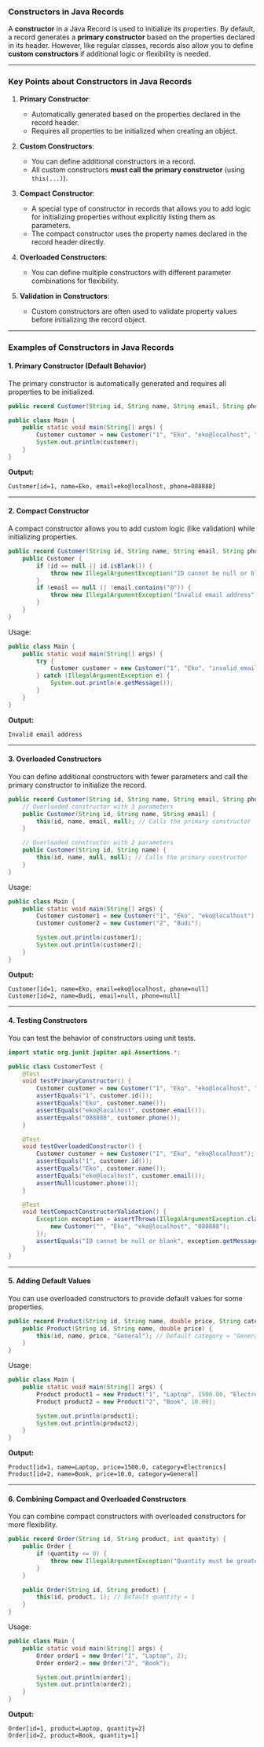 ### **Constructors in Java Records**

A **constructor** in a Java Record is used to initialize its properties. By default, a record generates a **primary constructor** based on the properties declared in its header. However, like regular classes, records also allow you to define **custom constructors** if additional logic or flexibility is needed.

---

### **Key Points about Constructors in Java Records**

1. **Primary Constructor**:
   - Automatically generated based on the properties declared in the record header.
   - Requires all properties to be initialized when creating an object.

2. **Custom Constructors**:
   - You can define additional constructors in a record.
   - All custom constructors **must call the primary constructor** (using `this(...)`).

3. **Compact Constructor**:
   - A special type of constructor in records that allows you to add logic for initializing properties without explicitly listing them as parameters.
   - The compact constructor uses the property names declared in the record header directly.

4. **Overloaded Constructors**:
   - You can define multiple constructors with different parameter combinations for flexibility.

5. **Validation in Constructors**:
   - Custom constructors are often used to validate property values before initializing the record object.

---

### **Examples of Constructors in Java Records**

#### **1. Primary Constructor (Default Behavior)**

The primary constructor is automatically generated and requires all properties to be initialized.

```java
public record Customer(String id, String name, String email, String phone) { }

public class Main {
    public static void main(String[] args) {
        Customer customer = new Customer("1", "Eko", "eko@localhost", "088888");
        System.out.println(customer);
    }
}
```

**Output:**
```
Customer[id=1, name=Eko, email=eko@localhost, phone=088888]
```

---

#### **2. Compact Constructor**

A compact constructor allows you to add custom logic (like validation) while initializing properties.

```java
public record Customer(String id, String name, String email, String phone) {
    public Customer {
        if (id == null || id.isBlank()) {
            throw new IllegalArgumentException("ID cannot be null or blank");
        }
        if (email == null || !email.contains("@")) {
            throw new IllegalArgumentException("Invalid email address");
        }
    }
}
```

Usage:

```java
public class Main {
    public static void main(String[] args) {
        try {
            Customer customer = new Customer("1", "Eko", "invalid_email", "088888");
        } catch (IllegalArgumentException e) {
            System.out.println(e.getMessage());
        }
    }
}
```

**Output:**
```
Invalid email address
```

---

#### **3. Overloaded Constructors**

You can define additional constructors with fewer parameters and call the primary constructor to initialize the record.

```java
public record Customer(String id, String name, String email, String phone) {
    // Overloaded constructor with 3 parameters
    public Customer(String id, String name, String email) {
        this(id, name, email, null); // Calls the primary constructor
    }

    // Overloaded constructor with 2 parameters
    public Customer(String id, String name) {
        this(id, name, null, null); // Calls the primary constructor
    }
}
```

Usage:

```java
public class Main {
    public static void main(String[] args) {
        Customer customer1 = new Customer("1", "Eko", "eko@localhost");
        Customer customer2 = new Customer("2", "Budi");

        System.out.println(customer1);
        System.out.println(customer2);
    }
}
```

**Output:**
```
Customer[id=1, name=Eko, email=eko@localhost, phone=null]
Customer[id=2, name=Budi, email=null, phone=null]
```

---

#### **4. Testing Constructors**

You can test the behavior of constructors using unit tests.

```java
import static org.junit.jupiter.api.Assertions.*;

public class CustomerTest {
    @Test
    void testPrimaryConstructor() {
        Customer customer = new Customer("1", "Eko", "eko@localhost", "088888");
        assertEquals("1", customer.id());
        assertEquals("Eko", customer.name());
        assertEquals("eko@localhost", customer.email());
        assertEquals("088888", customer.phone());
    }

    @Test
    void testOverloadedConstructor() {
        Customer customer = new Customer("1", "Eko", "eko@localhost");
        assertEquals("1", customer.id());
        assertEquals("Eko", customer.name());
        assertEquals("eko@localhost", customer.email());
        assertNull(customer.phone());
    }

    @Test
    void testCompactConstructorValidation() {
        Exception exception = assertThrows(IllegalArgumentException.class, () -> {
            new Customer("", "Eko", "eko@localhost", "088888");
        });
        assertEquals("ID cannot be null or blank", exception.getMessage());
    }
}
```

---

#### **5. Adding Default Values**

You can use overloaded constructors to provide default values for some properties.

```java
public record Product(String id, String name, double price, String category) {
    public Product(String id, String name, double price) {
        this(id, name, price, "General"); // Default category = "General"
    }
}
```

Usage:

```java
public class Main {
    public static void main(String[] args) {
        Product product1 = new Product("1", "Laptop", 1500.00, "Electronics");
        Product product2 = new Product("2", "Book", 10.00);

        System.out.println(product1);
        System.out.println(product2);
    }
}
```

**Output:**
```
Product[id=1, name=Laptop, price=1500.0, category=Electronics]
Product[id=2, name=Book, price=10.0, category=General]
```

---

#### **6. Combining Compact and Overloaded Constructors**

You can combine compact constructors with overloaded constructors for more flexibility.

```java
public record Order(String id, String product, int quantity) {
    public Order {
        if (quantity <= 0) {
            throw new IllegalArgumentException("Quantity must be greater than 0");
        }
    }

    public Order(String id, String product) {
        this(id, product, 1); // Default quantity = 1
    }
}
```

Usage:

```java
public class Main {
    public static void main(String[] args) {
        Order order1 = new Order("1", "Laptop", 2);
        Order order2 = new Order("2", "Book");

        System.out.println(order1);
        System.out.println(order2);
    }
}
```

**Output:**
```
Order[id=1, product=Laptop, quantity=2]
Order[id=2, product=Book, quantity=1]
```
